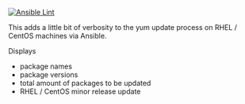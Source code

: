 [![Ansible Lint](https://github.com/chornberger-c2c/ansible-verbose-updates/actions/workflows/ansible-lint.yml/badge.svg)](https://github.com/chornberger-c2c/ansible-verbose-updates/actions/workflows/ansible-lint.yml)

This adds a little bit of verbosity to the yum update process on RHEL / CentOS machines via Ansible.

Displays 
  - package names 
  - package versions
  - total amount of packages to be updated
  - RHEL / CentOS minor release update
